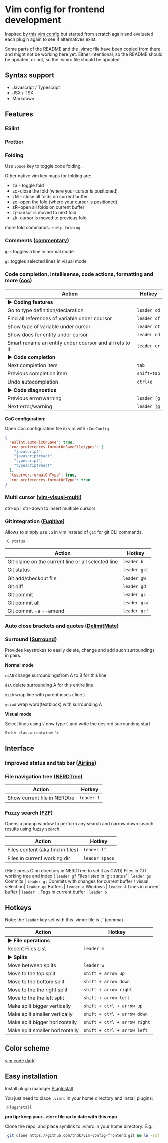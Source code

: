 # Vim config for frontend development

Inspired by [this vim config]( https://github.com/L0stSoul/vim-config) but started from scratch again and 
evaluated each plugin again to see if alternatives exist.

Some parts of the README and the .vimrc file have been copied from there and might not be working here yet.
Either intentional, so the README should be updated, or not, so the .vimrc file should be updated.

## Syntax support

* Javascript / Typescript
* JSX / TSX
* Markdown

## Features

### ESlint

### Prettier

### Folding

Use `Space` key to toggle code folding.

Other native vim key maps for folding are:

* za - toggle fold
* zc - close the fold (where your cursor is positioned)
* zM - close all folds on current buffer
* zo - open the fold (where your cursor is positioned)
* zR - open all folds on current buffer
* zj - cursor is moved to next fold
* zk - cursor is moved to previous fold

more fold commands: `:help folding`

### Comments ([commentary](https://github.com/tpope/vim-commentary))

`gcc` toggles a line in normal mode

`gc` toggles selected lines in visual mode

### Code completion, intellisense, code actions, formatting and more ([coc](https://github.com/neoclide/coc.nvim))

Action | Hotkey
--------------------------------------------------------- | -----------------
**▶ Coding features**                                     |
Go to type definition/declaration                         | `leader cd`
Find all references of variable under coursor             | `leader cf`
Show type of variable under cursor                        | `leader ct`
Show docs for entity under cursor                         | `leader cd`
Smart rename an entity under coursor and all refs to it   | `leader cr`
**▶ Code completion**                                     |
Next completion item                                      | `tab`
Previous completion item                                  | `shift+tab`
Undo autocompletion                                       | `ctrl+e`
**▶ Code diagnostics**                                    |
Previous error/warning                                    | `leader [g`
Next error/warning                                        | `leader ]g`
**CoC configuration:**

Open Coc configuration file in vim with `:CocConfig`

```json
{
  "eslint.autoFixOnSave": true,
  "coc.preferences.formatOnSaveFiletypes": [
    "javascript",
    "javascriptreact",
    "typescript",
    "typescriptreact"
  ],
  "tsserver.formatOnType": true,
  "coc.preferences.formatOnType": true
}
```

### Multi cursor ([vim-visual-multi](https://github.com/mg979/vim-visual-multi))

ctrl-up | ctrl-down to insert multiple cursors

### Git integration ([Fugitive](https://github.com/tpope/vim-fugitive))

Allows to simply use `:G` in vim instead of `git` for git CLI commands.

`:G status`

Action | Hotkey
--------------------------------------------------------- | -----------------
Git blame on the current line or all selected line        | `leader b`
Git status                                                | `leader gst`
Git add/checkout file                                     | `leader gw`
Git diff                                                  | `leader gd`
Git commit                                                | `leader gc`
Git commit all                                            | `leader gca`
Git commit -a --amend                                     | `leader gcf`

### Auto close brackets and quotes ([DelimitMate](https://github.com/Raimondi/delimitMate))

### Surround ([Surround](https://github.com/tpope/vim-surround))

Provides keystrokes to easily delete, change and add such surroundings in pairs.

__Normal mode__

`csAB`  change surroundingsfrom A to B for this line
 
`dsA`   delete surrounding A for this entire line
  
`yssb`  wrap line with parentheses ( line ) 
  
`ysiwA` wrap word(textblock) with surrounding A 
  
__Visual mode__ 
 
Select lines using `V` now type `S` and write the desired surrounding start 

`S<div class='container'>`

## Interface

### Improved status and tab bar ([Airline](https://github.com/bling/vim-airline))

### File navigation tree ([NERDTree](https://github.com/preservim/nerdtree))

Action | Hotkey
--------------------------------------------------------- | -----------------
Show current file in NERDtre                              | `leader f`

### Fuzzy search ([FZF](https://github.com/junegunn/fzf))

Opens a popup window to perform any search and narrow down search results using fuzzy search.

Action | Hotkey
--------------------------------------------------------- | -----------------
Files content (aka find in files)                         | `leader ff`
Files in current working dir                              | `leader space`
(Hint: press C on directory in NERDTree to set it as CWD)
Files in GIT working tree and index                       | `leader gf`
Files listed in 'git status'                              | `leader gs`
Commits                                                   | `leader gl`
Commits with changes for current buffer / visual selection| `leader ga`
Buffers                                                   | `leader a`
Windows                                                   | `leader A`
Lines in current buffer                                   | `leader ;`
Tags in current buffer                                    | `leader o`

## Hotkeys

Note: the `leader` key set with this .vimrc file is ',' (comma)

Action | Hotkey
--------------------------------------------------------- | -----------------
**▶ File operations**                                     |
Recent Files List                                         | `leader m`
**▶ Splits**                                              |
Move between splits                                       | `leader w`
Move to the top split                                     | `shift + arrow up`
Move to the bottom split                                  | `shift + arrow down`
Move to the the right split                               | `shift + arrow right`
Move to the the left split                                | `shift + arrow left`
Make split bigger vertically                              | `shift + ctrl + arrow up`
Make split smaller vertically                             | `shift + ctrl + arrow down`
Make split bigger horizontally                            | `shift + ctrl + arrow right`
Make split smaller horizontally                           | `shift + ctrl + arrow left`

## Color scheme
[vim code dark](https://github.com/tomasiser/vim-code-dark)'

## Easy installation

Install plugin manager [PlugInstall](https://github.com/junegunn/vim-plug)

You just need to place `.vimrc` in your home directory and install plugins:

```shell
:PlugInstall
```

**pro tip: keep your `.vimrc` file up to date with this repo**

Clone the repo, and place symlink to .vimrc in your home directory. E.g.:

```bash
 git clone https://github.com/thdk/vim-config-frontend.git && ln -rsf ./vim-config-frontend/.vimrc ~/.vimrc
```

